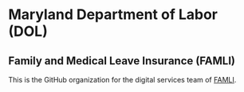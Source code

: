 # Maryland Department of Labor (DOL)

## Family and Medical Leave Insurance (FAMLI)

This is the GitHub organization for the digital services team of [FAMLI](https://paidleave.maryland.gov/Pages/default.aspx).
